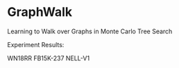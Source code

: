 # GraphWalk

Learning to Walk over Graphs in Monte Carlo Tree Search

Experiment Results:
		
WN18RR
FB15K-237
NELL-V1

